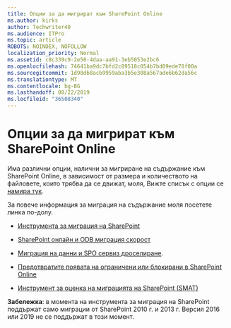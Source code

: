 ```yaml
---
title: Опции за да мигрират към SharePoint Online
ms.author: kirks
author: Techwriter40
ms.audience: ITPro
ms.topic: article
ROBOTS: NOINDEX, NOFOLLOW
localization_priority: Normal
ms.assetid: c8c339c9-2e50-4daa-aa91-3eb5053e2bc6
ms.openlocfilehash: 74641ba9dc7bfd2c89518c054b7bd09ede78f00a
ms.sourcegitcommit: 1d98db8acb9959aba3b5e308a567ade6b62da56c
ms.translationtype: MT
ms.contentlocale: bg-BG
ms.lasthandoff: 08/22/2019
ms.locfileid: "36508340"
---
```

# <a name="migrate-options-to-sharepoint-online"></a>Опции за да мигрират към SharePoint Online

Има различни опции, налични за мигриране на съдържание към SharePoint Online, в зависимост от размера и количеството на файловете, които трябва да се движат, моля, Вижте списък с опции се [намира тук](https://docs.microsoft.com/sharepointmigration/migrate-to-sharepoint-online).

За повече информация за миграция на съдържание моля посетете линка по-долу.

- [Инструмента за миграция на SharePoint](https://docs.microsoft.com/sharepointmigration/introducing-the-sharepoint-migration-tool)

- [SharePoint онлайн и ODB миграция скорост](https://docs.microsoft.com/sharepointmigration/sharepoint-online-and-onedrive-migration-speed)

- [Миграция на данни и SPO сервиз дроселиране](https://blogs.technet.microsoft.com/sposupport/2017/08/12/data-migration-and-spo-service-throttling/).


- [Предотвратите появата на ограничени или блокирани в SharePoint Online](https://docs.microsoft.com/sharepoint/dev/general-development/how-to-avoid-getting-throttled-or-blocked-in-sharepoint-online)

- [Инструмент за оценка на миграцията на SharePoint (SMAT)](https://www.microsoft.com/download/details.aspx?id=53598&amp;751be11f-ede8-5a0c-058c-2ee190a24fa6=True)

**Забележка**: в момента на инструмента за миграция на SharePoint поддържат само миграции от SharePoint 2010 г. и 2013 г. Версия 2016 или 2019 не се поддържат в този момент.
